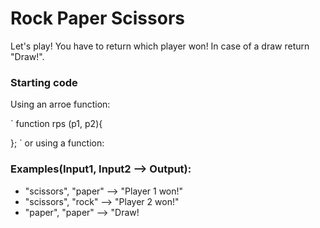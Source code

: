 # Rock Paper Scissors

Let's play! You have to return which player won! In case of a draw return "Draw!".

### Starting code

Using an arroe function:

`
function rps (p1, p2){

};
`
or using a function:

### Examples(Input1, Input2 --> Output):

- "scissors", "paper" --> "Player 1 won!"
- "scissors", "rock" --> "Player 2 won!"
- "paper", "paper" --> "Draw!
